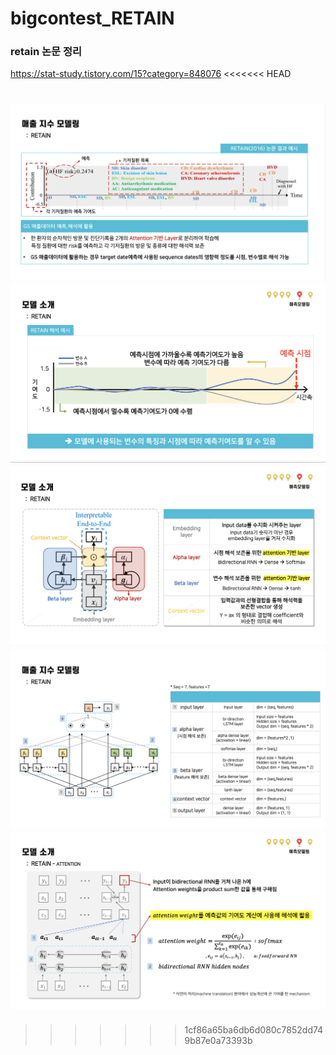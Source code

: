 # bigcontest_RETAIN

### retain 논문 정리
https://stat-study.tistory.com/15?category=848076
<<<<<<< HEAD


![image](./image/img1.png)
![image](./image/img2.png)
![image](./image/img3.png)
![image](./image/img4.png)
![image](./image/img5.png)
=======
>>>>>>> 1cf86a65ba6db6d080c7852dd749b87e0a73393b

